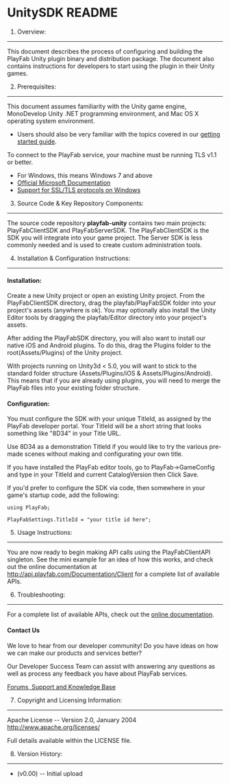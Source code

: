UnitySDK README
========
1. Overview:
----
This document describes the process of configuring and building the PlayFab Unity plugin binary and distribution package. The document also contains instructions for developers to start using the plugin in their Unity games.


2. Prerequisites:
----
This document assumes familiarity with the Unity game engine, MonoDevelop Unity .NET programming environment, and Mac OS X operating system environment.

* Users should also be very familiar with the topics covered in our [getting started guide](https://playfab.com/getting-started).

To connect to the PlayFab service, your machine must be running TLS v1.1 or better.
* For Windows, this means Windows 7 and above
* [Official Microsoft Documentation](https://msdn.microsoft.com/en-us/library/windows/desktop/aa380516%28v=vs.85%29.aspx)
* [Support for SSL/TLS protocols on Windows](http://blogs.msdn.com/b/kaushal/archive/2011/10/02/support-for-ssl-tls-protocols-on-windows.aspx)

3. Source Code & Key Repository Components:
----
The source code repository **playfab-unity** contains two main projects: PlayFabClientSDK and PlayFabServerSDK. The PlayFabClientSDK is the SDK you will integrate into your game project. The Server SDK is less commonly needed and is used to create custom administration tools.


4. Installation & Configuration Instructions:
----
#### Installation:
Create a new Unity project or open an existing Unity project. From the PlayFabClientSDK directory, drag the playfab/PlayFabSDK folder into your project's assets (anywhere is ok). You may optionally also install the Unity Editor tools by dragging the playfab/Editor directory into your project's assets.

After adding the PlayFabSDK directory, you will also want to install our native iOS and Android plugins. To do this, drag the Plugins folder to the root(Assets/Plugins) of the Unity project. 

With projects running on Unity3d < 5.0, you will want to stick to the standard folder structure (Assets/Plugins/iOS & Assets/Plugins/Android). This means that if you are already using plugins, you will need to merge the PlayFab files into your existing folder structure. 

#### Configuration:
You must configure the SDK with your unique TitleId, as assigned by the PlayFab developer portal. Your TitleId will be a short string that looks something like "8D34" in your Title URL.

Use 8D34 as a demonstration TitleId if you would like to try the various pre-made scenes without making and configurating your own title.

If you have installed the PlayFab editor tools, go to PlayFab->GameConfig and type in your TitleId and current CatalogVersion then Click Save.

If you'd prefer to configure the SDK via code, then somewhere in your game's startup code, add the following:

```
using PlayFab;

PlayFabSettings.TitleId = "your title id here";
```


5. Usage Instructions:
----
You are now ready to begin making API calls using the PlayFabClientAPI singleton. See the mini example for an idea of how this works, and check out the online documentation at http://api.playfab.com/Documentation/Client for a complete list of available APIs.


6. Troubleshooting:
----
For a complete list of available APIs, check out the [online documentation](http://api.playfab.com/Documentation/).

#### Contact Us
We love to hear from our developer community! 
Do you have ideas on how we can make our products and services better? 

Our Developer Success Team can assist with answering any questions as well as process any feedback you have about PlayFab services.

[Forums, Support and Knowledge Base](https://support.playfab.com/support/home)


7. Copyright and Licensing Information:
----
  Apache License -- 
  Version 2.0, January 2004
  http://www.apache.org/licenses/

  Full details available within the LICENSE file.

8. Version History:
----
* (v0.00) -- Initial upload
